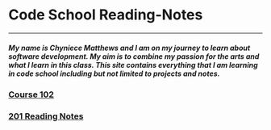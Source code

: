 # Code School Reading-Notes

______

##### My name is Chyniece Matthews and I am on my journey to learn about software development. My aim is to combine my passion for the arts and what I learn in this class. This site contains everything that I am learning in code school including but not limited to projects and notes. 

### [Course 102](/Reading-Notes/102/)


### [201 Reading Notes](/Reading-Notes/201/)
